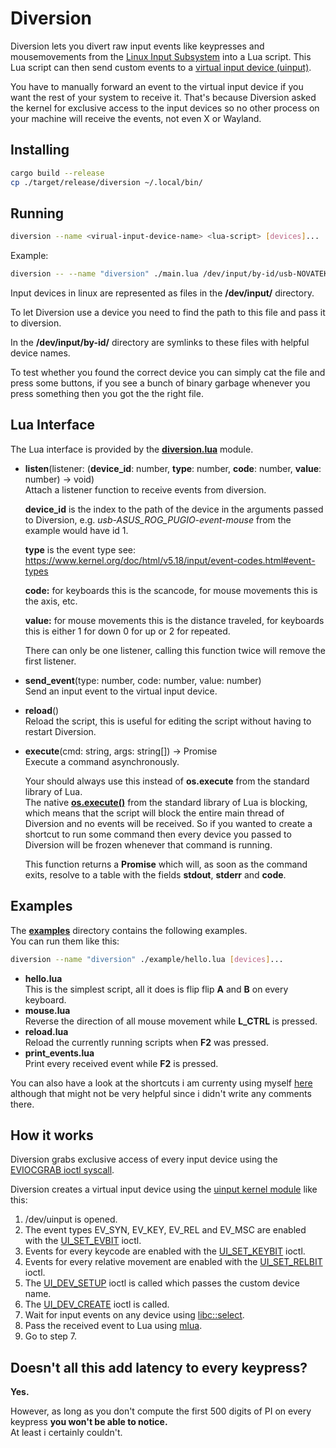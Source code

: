 # Diversion 

Diversion lets you divert raw input events like keypresses and mousemovements from the [Linux Input Subsystem](https://www.kernel.org/doc/html/v5.18/input/input_uapi.html) into a Lua script.
This Lua script can then send custom events to a [virtual input device (uinput)](https://www.kernel.org/doc/html/v5.18/input/uinput.html).

You have to manually forward an event to the virtual input device if you want the rest of your system to receive it.
That's because Diversion asked the kernel for exclusive access to the input devices so no other process on your machine will receive the events, not even X or Wayland.

## Installing
```bash
cargo build --release
cp ./target/release/diversion ~/.local/bin/
```
## Running
```bash
diversion --name <virual-input-device-name> <lua-script> [devices]...
```
Example:
```bash
diversion -- --name "diversion" ./main.lua /dev/input/by-id/usb-NOVATEK_USB_Keyboard-event-kbd /dev/input/by-id/usb-ASUS_ROG_PUGIO-event-mouse
```
Input devices in linux are represented as files in the **/dev/input/** directory.

To let Diversion use a device you need to find the path to this file and pass it to diversion.

In the **/dev/input/by-id/** directory are symlinks to these files with helpful device names.

To test whether you found the correct device you can simply cat the file and press some buttons, if you see a bunch of binary garbage whenever you press something then you got the the right file.

## Lua Interface
The Lua interface is provided by the [**diversion.lua**](https://github.com/Blugatroff/diversion/diversion.lua) module.

- **listen**(listener: (**device_id**: number, **type**: number, **code**: number, **value**: number) -> void)<br>
    Attach a listener function to receive events from diversion.<br>

    **device_id** is the index to the path of the device in the arguments passed to Diversion, e.g. <em>usb-ASUS_ROG_PUGIO-event-mouse</em> from the example would have id 1.

    **type** is the event type see: https://www.kernel.org/doc/html/v5.18/input/event-codes.html#event-types

    **code:** for keyboards this is the scancode, for mouse movements this is the axis, etc.

    **value:** for mouse movements this is the distance traveled, for keyboards this is either 1 for down 0 for up or 2 for repeated.
    
    There can only be one listener, calling this function twice will remove the first listener.
- **send_event**(type: number, code: number, value: number)<br>
    Send an input event to the virtual input device.
- **reload**()<br>
    Reload the script, this is useful for editing the script without having to restart Diversion.
- **execute**(cmd: string, args: string[]) -> Promise<br>
    Execute a command asynchronously.<br>

    Your should always use this instead of **os.execute** from the standard library of Lua.<br>
    The native **[os.execute()](https://www.lua.org/pil/22.2.html)** from the standard library of Lua is blocking, which means that the script will block the entire main thread of Diversion and no events will be received. So if you wanted to create a shortcut to run some command then every device you passed to Diversion will be frozen whenever that command is running.

    This function returns a **Promise** which will, as soon as the command exits, resolve to a table with the fields **stdout**, **stderr** and **code**.

## Examples
The [**examples**](https://github.com/Blugatroff/diversion/tree/main/examples/) directory contains the following examples.<br>
You can run them like this:
```bash
diversion --name "diversion" ./example/hello.lua [devices]...
```
- **hello.lua** <br>
    This is the simplest script, all it does is flip flip **A** and **B** on every keyboard.
- **mouse.lua** <br>
    Reverse the direction of all mouse movement while **L_CTRL** is pressed.
- **reload.lua** <br>
    Reload the currently running scripts when **F2** was pressed.
- **print_events.lua** <br>
    Print every received event while **F2** is pressed.

You can also have a look at the shortcuts i am currenty using myself [here](https://github.com/Blugatroff/diversions) although that might not be very helpful since i didn't write any comments there.

## How it works
Diversion grabs exclusive access of every input device using the [EVIOCGRAB ioctl syscall](https://github.com/torvalds/linux/blob/aa051d36ce4ae23b488489f6b15abad68b59ca23/include/uapi/linux/input.h#L183).

Diversion creates a virtual input device using the [uinput kernel module](https://www.kernel.org/doc/html/v5.18/input/uinput.html) like this:
1. /dev/uinput is opened.
2. The event types EV_SYN, EV_KEY, EV_REL and EV_MSC are enabled with the [UI_SET_EVBIT](https://github.com/torvalds/linux/blob/5bfc75d92efd494db37f5c4c173d3639d4772966/include/uapi/linux/uinput.h#L137) ioctl.
3. Events for every keycode are enabled with the [UI_SET_KEYBIT](https://github.com/torvalds/linux/blob/5bfc75d92efd494db37f5c4c173d3639d4772966/include/uapi/linux/uinput.h#L138) ioctl.
4. Events for every relative movement are enabled with the [UI_SET_RELBIT](https://github.com/torvalds/linux/blob/5bfc75d92efd494db37f5c4c173d3639d4772966/include/uapi/linux/uinput.h#L139) ioctl.
5. The [UI_DEV_SETUP](https://github.com/torvalds/linux/blob/5bfc75d92efd494db37f5c4c173d3639d4772966/include/uapi/linux/uinput.h#L74) ioctl is called which passes the custom device name.
6. The [UI_DEV_CREATE](https://github.com/torvalds/linux/blob/5bfc75d92efd494db37f5c4c173d3639d4772966/include/uapi/linux/uinput.h#L64) ioctl is called.
7. Wait for input events on any device using [libc::select](https://www.man7.org/linux/man-pages/man2/select.2.html).
8. Pass the received event to Lua using [mlua](https://lib.rs/crates/mlua).
9. Go to step 7.

## Doesn't all this add latency to every keypress?
**Yes.**

However, as long as you don't compute the first 500 digits of PI on every keypress **you won't be able to notice.**<br>
At least i certainly couldn't.

